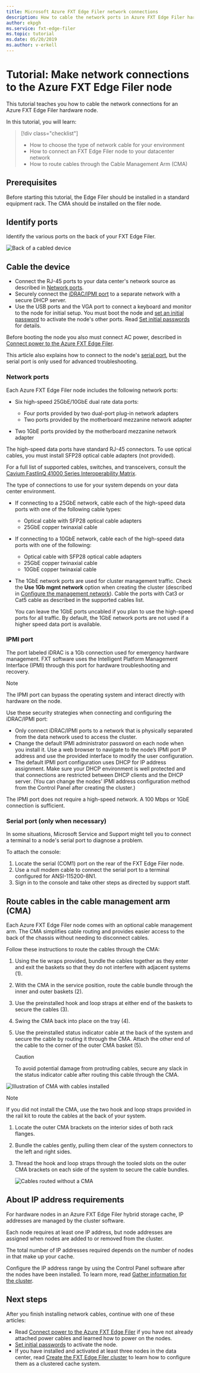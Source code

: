 ```yaml
---
title: Microsoft Azure FXT Edge Filer network connections 
description: How to cable the network ports in Azure FXT Edge Filer hardware
author: ekpgh
ms.service: fxt-edge-filer
ms.topic: tutorial
ms.date: 05/20/2019
ms.author: v-erkell
---
```


# Tutorial: Make network connections to the Azure FXT Edge Filer node

This tutorial teaches you how to cable the network connections for an Azure FXT Edge Filer hardware node.

In this tutorial, you will learn: 

> [!div class="checklist"]
> * How to choose the type of network cable for your environment
> * How to connect an FXT Edge Filer node to your datacenter network
> * How to route cables through the Cable Management Arm (CMA)

## Prerequisites

Before starting this tutorial, the Edge Filer should be installed in a standard equipment rack. The CMA should be installed on the filer node. 

## Identify ports

Identify the various ports on the back of your FXT Edge Filer. 
 
![Back of a cabled device](media/fxt-back-annotated.png)

## Cable the device

* Connect the RJ-45 ports to your data center's network source as described in [Network ports](#network-ports).  
* Securely connect the [iDRAC/IPMI port](#ipmi-port) to a separate network with a secure DHCP server. 
* Use the USB ports and the VGA port to connect a keyboard and monitor to the node for initial setup. You must boot the node and [set an initial password](fxt-node-password.md) to activate the node's other ports. Read [Set initial passwords](fxt-node-password.md) for details. 

Before booting the node you also must connect AC power, described in [Connect power to the Azure FXT Edge Filer](fxt-power.md).

This article also explains how to connect to the node's [serial port](#serial-port-only-when-necessary), but the serial port is only used for advanced troubleshooting. 

### Network ports 

Each Azure FXT Edge Filer node includes the following network ports: 

* Six high-speed 25GbE/10GbE dual rate data ports: 

  * Four ports provided by two dual-port plug-in network adapters
  * Two ports provided by the motherboard mezzanine network adapter 

* Two 1GbE ports provided by the motherboard mezzanine network adapter 

The high-speed data ports have standard RJ-45 connectors. To use optical cables, you must install SFP28 optical cable adapters (not provided).

For a full list of supported cables, switches, and transceivers, consult the [Cavium FastlinQ 41000 Series Interoperability Matrix](https://www.marvell.com/documents/xalflardzafh32cfvi0z/). 

The type of connections to use for your system depends on your data center environment. 

* If connecting to a 25GbE network, cable each of the high-speed data ports with one of the following cable types:

  * Optical cable with SFP28 optical cable adapters
  * 25GbE copper twinaxial cable 

* If connecting to a 10GbE network, cable each of the high-speed data ports with one of the following: 

  * Optical cable with SFP28 optical cable adapters
  * 25GbE copper twinaxial cable 
  * 10GbE copper twinaxial cable

* The 1GbE network ports are used for cluster management traffic. Check the **Use 1Gb mgmt network** option when creating the cluster (described in [Configure the management network](fxt-cluster-create.md#configure-the-management-network)). Cable the ports with Cat3 or Cat5 cable as described in the supported cables list. 

  You can leave the 1GbE ports uncabled if you plan to use the high-speed ports for all traffic. By default, the 1GbE network ports are not used if a higher speed data port is available.  

### IPMI port  

The port labeled iDRAC is a 1Gb connection used for emergency hardware management. FXT software uses the Intelligent Platform Management Interface (IPMI) through this port for hardware troubleshooting and recovery. 

> [!Note]
> The IPMI port can bypass the operating system and interact directly with hardware on the node. 

Use these security strategies when connecting and configuring the iDRAC/IPMI port:

* Only connect iDRAC/IPMI ports to a network that is physically separated from the data network used to access the cluster.
* Change the default IPMI administrator password on each node when you install it. Use a web browser to navigate to the node’s IPMI port IP address and use the provided interface to modify the user configuration.
* The default IPMI port configuration uses DHCP for IP address assignment. Make sure your DHCP environment is well protected and that connections are restricted between DHCP clients and the DHCP server. (You can change the nodes’ IPMI address configuration method from the Control Panel after creating the cluster.)

The IPMI port does not require a high-speed network. A 100 Mbps or 1GbE connection is sufficient.  
  
### Serial port (only when necessary)

In some situations, Microsoft Service and Support might tell you to connect a terminal to a node's serial port to diagnose a problem.  

To attach the console:

1. Locate the serial (COM1) port on the rear of the FXT Edge Filer node.
1. Use a null modem cable to connect the serial port to a terminal configured for ANSI-115200-8N1.
1. Sign in to the console and take other steps as directed by support staff.

## Route cables in the cable management arm (CMA)

Each Azure FXT Edge Filer node comes with an optional cable management arm. The CMA simplifies cable routing and provides easier access to the back of the chassis without needing to disconnect cables. 

Follow these instructions to route the cables through the CMA: 

1. Using the tie wraps provided, bundle the cables together as they enter and exit the baskets so that they do not interfere with adjacent systems (1).
1. With the CMA in the service position, route the cable bundle through the inner and outer baskets (2).
1. Use the preinstalled hook and loop straps at either end of the baskets to secure the cables (3).
1. Swing the CMA back into place on the tray (4).
1. Use the preinstalled status indicator cable at the back of the system and secure the cable by routing it through the CMA. Attach the other end of the cable to the corner of the outer CMA basket (5). 

   > [!CAUTION]
   > To avoid potential damage from protruding cables, secure any slack in the status indicator cable after routing this cable through the CMA. 

![Illustration of CMA with cables installed](media/cma-cabling-scan-400.png)

> [!NOTE]
>  If you did not install the CMA, use the two hook and loop straps provided in the rail kit to route the cables at the back of your system.
> 
>  1. Locate the outer CMA brackets on the interior sides of both rack flanges.
>  2. Bundle the cables gently, pulling them clear of the system connectors to the left and right sides.
>  3. Thread the hook and loop straps through the tooled slots on the outer CMA brackets on each side of the system to secure the cable bundles.
> 
>     ![Cables routed without a CMA](media/fxt-route-cables-no-cma-400.png)

## About IP address requirements

For hardware nodes in an Azure FXT Edge Filer hybrid storage cache, IP addresses are managed by the cluster software.

Each node requires at least one IP address, but node addresses are assigned when nodes are added to or removed from the cluster. 

The total number of IP addresses required depends on the number of nodes in that make up your cache. 

Configure the IP address range by using the Control Panel software after the nodes have been installed. To learn more, read [Gather information for the cluster](fxt-cluster-create.md#gather-information-for-the-cluster). 
 
## Next steps

After you finish installing network cables, continue with one of these articles: 

* Read [Connect power to the Azure FXT Edge Filer](fxt-power.md) if you have not already attached power cables and learned how to power on the nodes.
* [Set initial passwords](fxt-node-password.md) to activate the node.
* If you have installed and activated at least three nodes in the data center, read [Create the FXT Edge Filer cluster](fxt-cluster-create.md) to learn how to configure them as a clustered cache system. 

